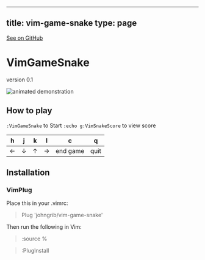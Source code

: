 
---
title: vim-game-snake
type: page
---

[See on GitHub](https://github.com/jakeroggenbuck/vim-game-snake/)

# VimGameSnake

version 0.1

![animated demonstration](https://cloud.githubusercontent.com/assets/1855714/25851103/5c40d8c2-34ff-11e7-93b2-e161d973e4c8.gif)

## How to play

`:VimGameSnake` to Start
`:echo g:VimSnakeScore` to view score

h   | j   | k   | l   | c        | q
--- | --- | --- | --- | ---      | ---
←   |↓    |↑    |→    | end game | quit

## Installation

### VimPlug

Place this in your .vimrc:

> Plug 'johngrib/vim-game-snake'

Then run the following in Vim:

> :source %

> :PlugInstall

